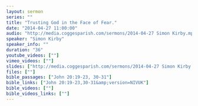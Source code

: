 ```yaml
---
layout: sermon
series: ""
title: "Trusting God in the Face of Fear."
date: "2014-04-27 11:00:00"
audio: "http://media.coggesparish.com/sermons/2014-04-27 Simon Kirby.mp3"
speaker: "Simon Kirby"
speaker_info: ""
duration: "36"
youtube_videos: [""]
vimeo_videos: [""]
slides: ["http://media.coggesparish.com/sermons/2014-04-27 Simon Kirby.pdf"]
files: [""]
bible_passages: ["John 20:19-23, 30-31"]
bible_links: ["John 20:19-23,30-31&amp;version=NIVUK"]
bible_videos: [""]
bible_videos_links: [""]
---
```

